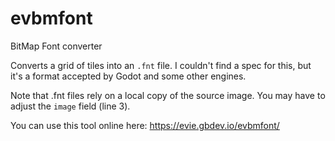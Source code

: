 # evbmfont

BitMap Font converter

Converts a grid of tiles into an `.fnt` file.
I couldn't find a spec for this, but it's a format accepted by Godot and some other engines.

Note that .fnt files rely on a local copy of the source image.
You may have to adjust the `image` field (line 3).

You can use this tool online here: https://evie.gbdev.io/evbmfont/
